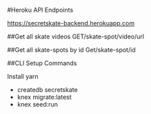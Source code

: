 #Heroku API Endpoints 

https://secretskate-backend.herokuapp.com

##Get all skate videos
GET/skate-spot/video/url 

##Get all skate-spots by id
Get/skate-spot/id

##CLI Setup Commands 

Install yarn 
- createdb secretskate 
- knex migrate:latest
- knex seed:run 


